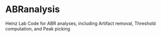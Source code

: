 # ABRanalysis
Heinz Lab Code for ABR analyses, including Artifact removal, Threshold computation, and Peak picking
